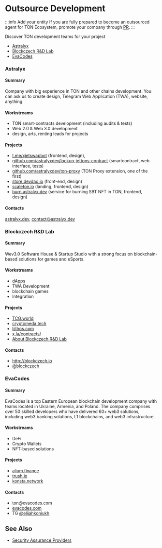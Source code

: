 # Outsource Development

:::info Add your entity
If you are fully prepared to become an outsourced agent for TON Ecosystem, promote your company through [PR](https://github.com/ton-community/ton-docs/pulls).
:::

Discover TON development teams for your project

* [Astralyx](#astralyx)
* [Blockczech R&D Lab](#blockczech-rd-lab)
* [EvaCodes](#evacodes)


### Astralyx

#### Summary 
Company with big experience in TON and other chains development. You can ask us to create design, Telegram Web Application (TWA), website, anything. 

#### Workstreams
- TON smart-contracts development (including audits & tests)
- Web 2.0 & Web 3.0 development
- design, arts, renting leads for projects

#### Projects
- [t.me/xjetswapbot](http://t.me/xjetswapbot) (frontend, design),
- [github.com/astralyxdev/lockup-jettons-contract](http://github.com/astralyxdev/lockup-jettons-contract) (smartcontract, web interface, tests)
- [github.com/astralyxdev/ton-proxy](http://github.com/astralyxdev/ton-proxy) (TON Proxy extension, one of the first)
- [store.devdao.io](http://store.devdao.io) (front-end, design)
- [scaleton.io](http://scaleton.io) (landing, frontend, design)
- [burn.astralyx.dev](http://burn.astralyx.dev) (service for burning SBT NFT in TON, frontend, design)

#### Contacts

[astralyx.dev](http://astralyx.dev), contact@astralyx.dev

### Blockczech R&D Lab

#### Summary
Wev3.0 Software House & Startup Studio with a strong focus on blockchain-based solutions for games and eSports.

#### Workstreams
- dApps 
- TWA Development
- blockchain games
- Integration

#### Projects
- [TCG.world](http://TCG.world) 
- [cryptomeda.tech ](http://cryptomeda.tech)
- [liithos.com](http://liithos.com) 
- [x.la/contracts/](http://x.la/contracts/)
- [About Blockczech R&D Lab](https://docs.google.com/presentation/d/1htMH1ihm31wQSn08ZziFfK6NpbPSHA3M/edit?usp=sharing&ouid=105247529013711719883&rtpof=true&sd=true)

#### Contacts
- http://blockczech.io
- [@blockczech](https://t.me/blockczech)

### EvaCodes

#### Summary
EvaCodes is a top Eastern European blockchain development company with teams located in Ukraine, Armenia, and Poland. The company comprises over 50 skilled developers who have delivered 60+ web3 solutions, including web3 banking solutions, L1 blockchains, and web3 infrastructure.

#### Workstreams
- DeFi
- Crypto Wallets
- NFT-based solutions

#### Projects
- [alium.finance](https://alium.finance/)
- [trush.io ](https://trush.io/)
- [konsta.network](https://konsta.network/)

#### Contacts
- ton@evacodes.com
- [evacodes.com](https://evacodes.com/)
- TG [@elijahkoniukh](https://t.me/elijahkoniukh)

## See Also
* [Security Assurance Providers](/develop/companies/auditors)